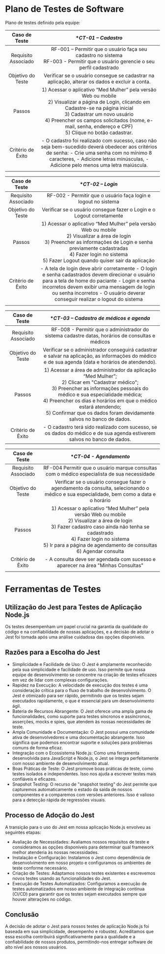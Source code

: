 # Plano de Testes de Software

Plano de testes definido pela equipe:

| **Caso de Teste** 	| **CT-01 – Cadastro* 	|
|:---:	|:---:	|
|	Requisito Associado 	| RF-001 – Permitir que o usuário faça seu cadastro no sistema </br> RF-003 - Permitir que o usuário gerencie o seu perfil cadastrado | 
| Objetivo do Teste 	| Verificar se o usuário consegue se cadastrar na aplicação, alterar os dados e excluir a conta. |
| Passos 	| 1) Acessar o aplicativo “Med Mulher” pela versão Web ou mobile </br> 2) Visualizar a página de Login, clicando em Cadastre-se na página inicial </br> 3) Cadastrar um novo usuário </br> 4) Preencher os campos solicitados (nome, e-mail, senha, endereço e CPF) </br> 5) Clique no botão cadastrar. |
|Critério de Êxito | - O cadastro foi realizado com sucesso, caso não seja bem-sucedido deverá obedecer aos critérios de senha: - Crie uma senha com no mínimo 8 caracteres, - Adicione letras minúsculas, -Adicione pelo menos uma letra maiúscula. |
|  	|  	|

| **Caso de Teste** 	| **CT-02 – Login* 	|
|:---:	|:---:	|
|	Requisito Associado 	| RF-002 -	Permitir que o usuário faça login e logout no sistema | 
| Objetivo do Teste 	| Verificar se o usuário consegue fazer o Login e o Logout corretamente |
| Passos 	| 1) Acessar o aplicativo “Med Mulher” pela versão Web ou mobile </br> 2) Visualizar a área de login </br> 3) Preencher as informações de Login e senha previamente cadastradas </br> 4) Fazer login no sistema </br> 5) Fazer Logout quando quiser sair da aplicação |
|Critério de Êxito | - A tela de login deve abrir corretamente - O login e senha cadastrados devem direcionar o usuário para a tela de home do paciante - Login e senha incorretos devem exibir uma mensagem de login ou senha incorretos - O usuário deverar conseguir realizar o logout do sistema |
|  	|  	|

| **Caso de Teste** 	| **CT-03 – Cadastro de médicos e agenda* 	|
|:---:	|:---:	|
|	Requisito Associado 	| RF-008	- Permitir que o administrador do sistema cadastre datas, horários de consultas e médicos | 
| Objetivo do Teste 	| Verificar se o administrador conseguirá cadastrar e salvar na aplicação, as informações do médico e de sua agenda (data e horários de atendendo).  |
| Passos 	| 1) Acessar a área de administrador da aplicação “Med Mulher”; </br> 2) Clicar em "Cadastrar médico"; </br> 3) Preencher as informações pessoais do médico e sua especialidade médica; </br> 4) Preencher os dias e horários em que o médico estará atendendo; </br> 5) Confirmar que os dados foram devidamente salvos no banco de dados. |
|Critério de Êxito | - O cadastro terá sido realizado com sucesso, se os dados do médico e de sua agenda estiverem salvos no banco de dados. |

| **Caso de Teste** 	| **CT-04 - Agendamento* 	|
|:---:	|:---:	|
|	Requisito Associado 	| RF-004	Permitir que o usuário marque consultas com o médico especialista de sua necessidade | 
| Objetivo do Teste 	| Verificar se o usuário consegue fazer o agendamento da consulta, selecionando o médico e sua especialidade, bem como a data e o horário |
| Passos 	| 1) Acessar o aplicativo “Med Mulher” pela versão Web ou mobile </br> 2) Visualizar a área de login </br> 3) Fazer cadastro caso ainda não tenha se cadastrado </br> 4) Fazer login no sistema </br> 5) Ir para a página de agendamento de consultas </br> 6) Agendar consulta |
|Critério de Êxito | - A consulta deve ser agendada com sucesso e aparecer na área "Minhas Consultas" |
|  	|  	|


# Ferramentas de Testes

## Utilização do Jest para Testes de Aplicação Node.js
Os testes desempenham um papel crucial na garantia da qualidade do código e na confiabilidade de nossas aplicações, e a decisão de adotar o Jest foi tomada após uma análise cuidadosa das opções disponíveis.

## Razões para a Escolha do Jest
- Simplicidade e Facilidade de Uso: O Jest é amplamente reconhecido pela sua simplicidade e facilidade de uso. Isso permite que nossa equipe de desenvolvimento se concentre na criação de testes eficazes em vez de lidar com complexas configurações.
- Rapidez na Execução: A velocidade de execução dos testes é uma consideração crítica para o fluxo de trabalho de desenvolvimento. O Jest é otimizado para ser rápido, permitindo que os testes sejam executados rapidamente, o que é essencial para um desenvolvimento ágil.
- Bateria de Recursos Abrangente: O Jest oferece uma ampla gama de funcionalidades, como suporte para testes síncronos e assíncronos, asserções, mocks e spies, que atendem às nossas necessidades de teste.
- Ampla Comunidade e Documentação: O Jest possui uma comunidade ativa de desenvolvedores e uma documentação abrangente. Isso significa que podemos encontrar suporte e soluções para problemas comuns de forma eficaz.
- Integração com o Ecossistema Node.js: Como uma ferramenta desenvolvida para JavaScript e Node.js, o Jest se integra perfeitamente com nosso ambiente de desenvolvimento atual.
- Boas Práticas de Teste: O Jest promove boas práticas de teste, como testes isolados e independentes. Isso nos ajuda a escrever testes mais confiáveis e eficazes.
- Snapshot Testing: O recurso de "snapshot testing" do Jest permite que capturemos automaticamente o estado da saída de nossos componentes e a comparemos com versões anteriores. Isso é valioso para a detecção rápida de regressões visuais.

## Processo de Adoção do Jest
A transição para o uso do Jest em nossa aplicação Node.js envolveu as seguintes etapas:
- Avaliação de Necessidades: Avaliamos nossos requisitos de teste e consideramos as opções disponíveis para determinar qual framework melhor atenderia às nossas necessidades.
- Instalação e Configuração: Instalamos o Jest como dependência de desenvolvimento em nosso projeto e configuramos os ambientes de teste conforme necessário.
- Criação de Testes: Adaptamos nossos testes existentes e escrevemos novos testes usando as funcionalidades do Jest.
- Execução de Testes Automatizados: Configuramos a execução de testes automatizados em nosso ambiente de integração contínua (CI/CD) para garantir que os testes sejam executados sempre que houver alterações no código.

## Conclusão
A decisão de adotar o Jest para nossos testes de aplicação Node.js foi baseada em sua simplicidade, desempenho e robustez. Acreditamos que essa escolha contribuirá significativamente para a qualidade e a confiabilidade de nossos produtos, permitindo-nos entregar software de alto nível aos nossos usuários.
